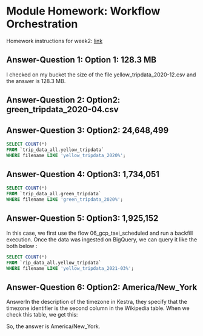 # Module  Homework: Workflow Orchestration

Homework instructions for week2: [link](https://github.com/DataTalksClub/data-engineering-zoomcamp/blob/main/cohorts/2025/02-workflow-orchestration/homework.md)

## Answer-Question 1: Option 1: 128.3 MB

I checked on my bucket the size of the file yellow_tripdata_2020-12.csv and the answer is 128.3 MB.

## Answer-Question 2: Option2: green_tripdata_2020-04.csv

## Answer-Question 3: Option2: 24,648,499

```sql
SELECT COUNT(*) 
FROM `trip_data_all.yellow_tripdata` 
WHERE filename LIKE 'yellow_tripdata_2020%';
```

## Answer-Question 4: Option3: 1,734,051

```sql
SELECT COUNT(*) 
FROM `trip_data_all.green_tripdata` 
WHERE filename LIKE 'green_tripdata_2020%';
```

## Answer-Question 5: Option3: 1,925,152

In this case, we first use the flow 06_gcp_taxi_scheduled and run a backfill execution.
Once the data was ingested on BigQuery, we can query it like the both below :

```sql
SELECT COUNT(*) 
FROM `rip_data_all.yellow_tripdata` 
WHERE filename LIKE 'yellow_tripdata_2021-03%';
```

## Answer-Question 6: Option2: America/New_York

AnswerIn the description of the timezone in Kestra, they specify that the timezone identifier is the second column in the Wikipedia table. When we check this table, we get this:

So, the answer is America/New_York.

